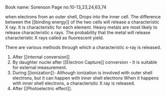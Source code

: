 Book name:   Sorenson                               Page no:10-13,23,24,63,74

when electrons from an outer shell, Drops into the inner cell. The difference between the [[binding energy]] of the two cells will release a characteristic X ray.
It is characteristic for each element.
Heavy metals are most likely to release characteristic x rays.
The probability that the metal will release characteristic X rays called as fluorescent yield.

There are various methods through which a characteristic x-ray is released.
1. After [[internal conversion]]
2. By daughter nuclei after [[Electron Capture]] conversion - It is suitable for external measurement.
3. During [[ionization]]- Although ionization is involved with outer shell electrons, but it can happen with inner shell electrons When it happens with inner shell electrons, a characteristic X ray is released.
4. After [[Photoelectric effect]].

